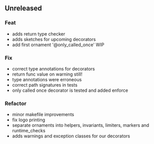 ## Unreleased

### Feat

- adds return type checker
- adds sketches for upcoming decorators
- add first ornament '@only_called_once' WIP

### Fix

- correct type annotations for decorators
- return func value on warning still!
- type annotations were erroneous
- correct path signatures in tests
- only called once decorator is tested and added enforce

### Refactor

- minor makefile improvements
- fix logo printing
- separate ornaments into helpers, invariants, limiters, markers and runtime_checks
- adds warnings and exception classes for our decorators
